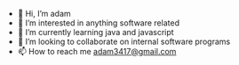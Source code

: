 - 👋 Hi, I’m adam
- 👀 I’m interested in anything software related
- 🌱 I’m currently learning java and javascript
- 💞️ I’m looking to collaborate on internal software programs
- 📫 How to reach me adam3417@gmail.com

<!---
adam731/adam731 is a ✨ special ✨ repository because its `README.md` (this file) appears on your GitHub profile.
You can click the Preview link to take a look at your changes.
--->

